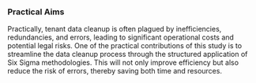 ### Practical Aims

Practically, tenant data cleanup is often plagued by inefficiencies, redundancies, and errors, leading to significant operational costs and potential legal risks. One of the practical contributions of this study is to streamline the data cleanup process through the structured application of Six Sigma methodologies. This will not only improve efficiency but also reduce the risk of errors, thereby saving both time and resources.
